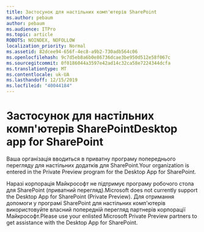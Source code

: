 ```yaml
---
title: Застосунок для настільних комп'ютерів SharePoint
ms.author: pebaum
author: pebaum
ms.audience: ITPro
ms.topic: article
ROBOTS: NOINDEX, NOFOLLOW
localization_priority: Normal
ms.assetid: 82dcee94-656f-4ec8-a9b2-730adb564c06
ms.openlocfilehash: 9c7d5eb8a6b0e86736dcae3be950d512e58f067c
ms.sourcegitcommit: 0f0186044a3597e42ad14c32ca58e7224344dcfa
ms.translationtype: MT
ms.contentlocale: uk-UA
ms.lasthandoff: 12/15/2019
ms.locfileid: "40044184"
---
```

# <a name="desktop-app-for-sharepoint"></a><span data-ttu-id="0811c-102">Застосунок для настільних комп'ютерів SharePoint</span><span class="sxs-lookup"><span data-stu-id="0811c-102">Desktop app for SharePoint</span></span>

<span data-ttu-id="0811c-103">Ваша організація вводиться в приватну програму попереднього перегляду для настільних додатків для SharePoint.</span><span class="sxs-lookup"><span data-stu-id="0811c-103">Your organization is entered in the Private Preview program for the Desktop App for SharePoint.</span></span>

<span data-ttu-id="0811c-104">Наразі корпорація Майкрософт не підтримує програму робочого стола для SharePoint (приватний перегляд).</span><span class="sxs-lookup"><span data-stu-id="0811c-104">Microsoft does not currently support the Desktop App for SharePoint (Private Preview).</span></span> <span data-ttu-id="0811c-105">Для отримання допомоги у програмі SharePoint для настільних комп'ютерів використовуйте власний попередній перегляд партнерів корпорації Майкрософт.</span><span class="sxs-lookup"><span data-stu-id="0811c-105">Please use your enlisted Microsoft Private Preview partners to get assistance with the Desktop App for SharePoint.</span></span>

